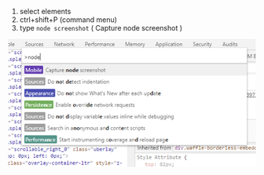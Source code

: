 1. select elements
2. ctrl+shift+P (command menu)
3. type `node screenshot` ( Capture node screenshot )

![](./chrome_cap_ss.md.PNG)
